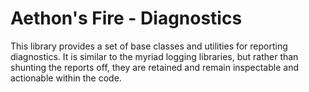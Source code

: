 Aethon's Fire - Diagnostics
===

This library provides a set of base classes and utilities for reporting diagnostics. It is similar to the myriad logging libraries, but rather than shunting the reports off, they are retained and remain inspectable and actionable within the code.